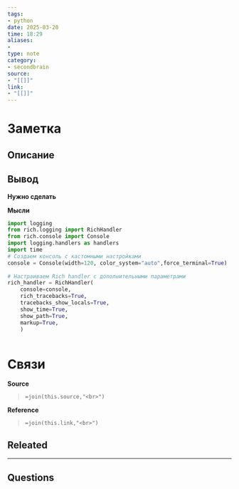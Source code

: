 ```yaml
---
tags: 
- python
date: 2025-03-20
time: 18:29
aliases: 
-
type: note
category: 
- secondbrain
source: 
- "[[]]"
link: 
- "[[]]"
---
```

# Заметка

**Описание**
- 

**Вывод**
- 


**Нужно сделать**


**Мысли**



```python
import logging  
from rich.logging import RichHandler  
from rich.console import Console  
import logging.handlers as handlers  
import time  
# Создаем консоль с кастомными настройками  
console = Console(width=120, color_system="auto",force_terminal=True)  
  
# Настраиваем Rich handler с дополнительными параметрами  
rich_handler = RichHandler(  
    console=console,                  
    rich_tracebacks=True,           
    tracebacks_show_locals=True,    
    show_time=True, 
    show_path=True,  
    markup=True,  
    )



```

# Связи

**Source**
>`=join(this.source,"<br>")`

**Reference**
>`=join(this.link,"<br>")`


**Releated**
-

---

**Questions**
-
